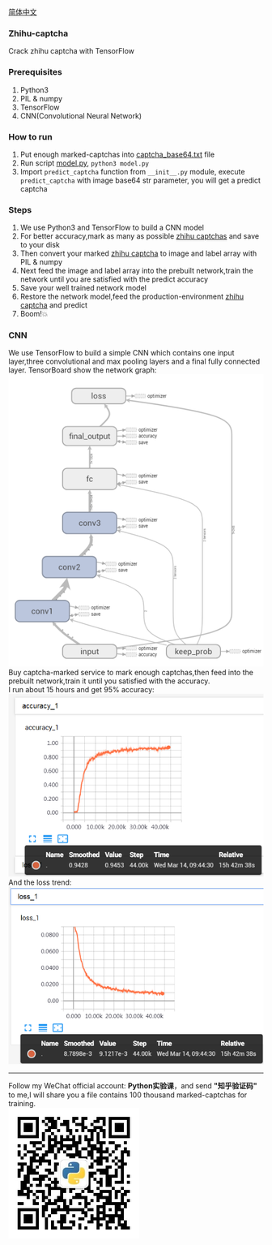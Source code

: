 [简体中文](README.zh-cn.md)
### Zhihu-captcha
Crack zhihu captcha with TensorFlow

### Prerequisites
1. Python3
2. PIL & numpy
3. TensorFlow
4. CNN(Convolutional Neural Network)

### How to run
1. Put enough marked-captchas into [captcha_base64.txt](captcha_base64.txt) file
2. Run script [model.py](model.py), `python3 model.py`
3. Import `predict_captcha` function from `__init__.py` module, execute `predict_captcha` with image base64 str parameter, you will get a predict captcha

### Steps
1. We use Python3 and TensorFlow to build a CNN model
2. For better accuracy,mark as many as possible [zhihu captchas](https://www.zhihu.com/captcha.gif) and save to your disk
3. Then convert your marked [zhihu captcha](https://www.zhihu.com/captcha.gif) to image and label array with PIL & numpy
4. Next feed the image and label array into the prebuilt network,train the network until you are satisfied with the predict accuracy
5. Save your well trained network model
6. Restore the network model,feed the production-environment [zhihu captcha](https://www.zhihu.com/captcha.gif) and predict
7. Boom!:boom:

### CNN
We use TensorFlow to build a simple CNN which contains one input layer,three convolutional and max pooling layers and a final fully connected layer.
TensorBoard show the network graph:  
![CNN](screenshot/graph.png)  
Buy captcha-marked service to mark enough captchas,then feed into the prebuilt network,train it until you satisfied with the accuracy.  
I run about 15 hours and get 95% accuracy:  
![Accuracy trend](screenshot/accuracy.png)  
And the loss trend:  
![Loss trend](screenshot/loss.png)  

***
Follow my WeChat official account: **Python实验课**，and send **"知乎验证码"** to me,I will share you a file contains 100 thousand marked-captchas for training.  
![](screenshot/qrcode_small.jpg)
